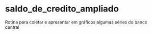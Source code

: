 # saldo_de_credito_ampliado
Rotina para coletar e apresentar em gráficos algumas séries do banco central

